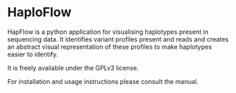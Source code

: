 HaploFlow
=========

HapFlow is a python application for visualising haplotypes present in sequencing data. It identifies variant profiles present and reads and creates an abstract visual representation of these profiles to make haplotypes easier to identify.

It is freely available under the GPLv3 license.

For installation and usage instructions please consult the manual.
